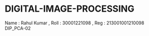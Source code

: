 # DIGITAL-IMAGE-PROCESSING
Name : Rahul Kumar , Roll : 30001221098 , Reg : 213001001210098 DIP_PCA-02
